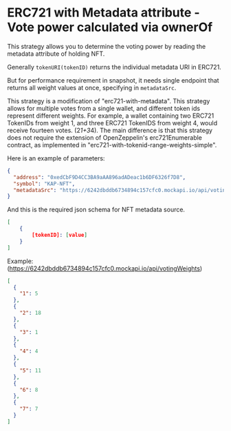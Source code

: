 # ERC721 with Metadata attribute - Vote power calculated via ownerOf

This strategy allows you to determine the voting power by reading the metadata attribute of holding NFT.

Generally `tokenURI(tokenID)` returns the individual metadata URI in ERC721.

But for performance requirement in snapshot, it needs single endpoint that returns all weight values at once, specifying in `metadataSrc`.

This strategy is a modification of "erc721-with-metadata". This strategy allows for multiple votes from a single wallet, and different token ids represent different weights. For example, a wallet containing two ERC721 TokenIDs from weight 1, and three ERC721 TokenIDS from weight 4, would receive fourteen votes. (2*1+3*4). The main difference is that this strategy does not require the extension of OpenZeppelin's erc721Enumerable contract, as implemented in "erc721-with-tokenid-range-weights-simple".

Here is an example of parameters:
```json
{
  "address": "0xedCbF9D4CC3BA9aAA896adADeac1b6DF6326f7D8",
  "symbol": "KAP-NFT",
  "metadataSrc": "https://6242dbddb6734894c157cfc0.mockapi.io/api/votingWeights"
}
```

And this is the required json schema for NFT metadata source.
```json
[
    {
        [tokenID]: [value]
    }
]
```

Example: 
(https://6242dbddb6734894c157cfc0.mockapi.io/api/votingWeights)
```json
[
  {
    "1": 5
  },
  {
    "2": 18
  },
  {
    "3": 1
  },
  {
    "4": 4
  },
  {
    "5": 11
  },
  {
    "6": 8
  },
  {
    "7": 7
  }
]
```
